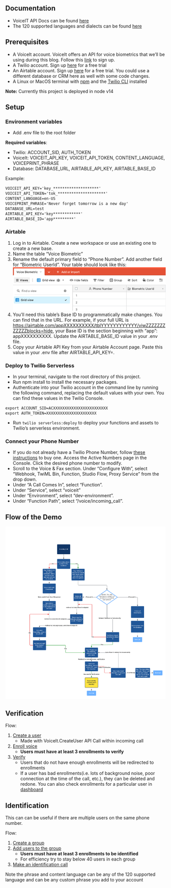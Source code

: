 ## Documentation 

* VoiceIT API Docs can be found [here](https://api.voiceit.io)
* The 120 supported languages and dialects can be found [here](https://api.voiceit.io/#content-languages-with-upcharge) 

## Prerequisites  
* A VoiceIt account. VoiceIt offers an API for voice biometrics that we’ll be using during this blog. Follow this [link](https://voiceit.io/getstartednow) to sign up.
* A Twilio account. Sign up [here](https://www.twilio.com/try-twilio) for a free trial
* An Airtable account. Sign up [here](https://airtable.com/#) for a free trial. You could use a different database or CRM here as well with some code changes. 
* A Linux or MacOS terminal with [npm](https://docs.npmjs.com/downloading-and-installing-node-js-and-npm) and the [Twilio CLI](https://www.twilio.com/docs/twilio-cli/quickstart) installed

**Note:** Currently this project is deployed in node v14

## Setup 

### Environment variables

* Add .env file to the root folder

**Required variables**: 
* Twilio: ACCOUNT_SID, AUTH_TOKEN
* VoiceIt: VOICEIT_API_KEY, VOICEIT_API_TOKEN, CONTENT_LANGUAGE, VOICEPRINT_PHRASE
* Database: DATABASE_URL, AIRTABLE_API_KEY, AIRTABLE_BASE_ID

Example: 
```
VOICEIT_API_KEY='key_********************'
VOICEIT_API_TOKEN='tok_*********************'
CONTENT_LANGUAGE=en-US
VOICEPRINT_PHRASE='Never forget tomorrow is a new day'
DATABASE_URL=test
AIRTABLE_API_KEY='key************'
AIRTABLE_BASE_ID='app*********'
```

### Airtable
1. Log in to Airtable. Create a new workspace or use an existing one to create a new base. 
2. Name the table “Voice Biometric”
3. Rename the default primary field to “Phone Number”. Add another field for “Biometric UserId”. Your table should look like this:
 ![Air Table Setup Example](./airTableSetup.png?raw=true "Air Table Setup")
4. You’ll need this table’s Base ID to programmatically make changes. You can find that in the URL. For example, if your full URL is https://airtable.com/appXXXXXXXXXX/tblYYYYYYYYYYYY/viwZZZZZZZZZZZZblocks=hide, your Base ID is the section beginning with “app”: appXXXXXXXXXX. Update the AIRTABLE_BASE_ID value in your .env file. 
5. Copy your Airtable API Key from your Airtable Account page. Paste this value in your .env file after AIRTABLE_API_KEY=.


### Deploy to Twilio Serverless
* In your terminal, navigate to the root directory of this project.
* Run npm install to install the necessary packages.
* Authenticate into your Twilio account in the command line by running the following command, replacing the default values with your own. You can find these values in the Twilio Console.
```
export ACCOUNT_SID=ACXXXXXXXXXXXXXXXXXXXXXXXX
export AUTH_TOKEN=XXXXXXXXXXXXXXXXXXXXXX
```
* Run `twilio serverless:deploy` to deploy your functions and assets to Twilio’s serverless environment. 
### Connect your Phone Number 
* If you do not already have a Twilio Phone Number, follow [these instructions](https://support.twilio.com/hc/en-us/articles/223135247-How-to-Search-for-and-Buy-a-Twilio-Phone-Number-from-Console) to buy one. 
Access the Active Numbers page in the Console. Click the desired phone number to modify.
* Scroll to the Voice & Fax section. Under “Configure With”, select “Webhook, TwiML Bin, Function, Studio Flow, Proxy Service” from the drop down.
* Under “A Call Comes In”, select “Function”.
* Under “Service”, select “voiceit”
* Under “Environment”, select “dev-environment”. 
* Under “Function Path”, select “/voice/incoming_call”. 


## Flow of the Demo 

![Flow Chart of the Demo](./twilioVoiceItFlowDiagram.png?raw=true "Flow Chart of the Demo")

## Verification 

Flow: 
1. [Create a user](https://api.voiceit.io/?javascript#create-a-user)
    - Made with VoiceIt.CreateUser API Call within incoming call
2. [Enroll voice](https://api.voiceit.io/?javascript#create-voice-enrollment-by-url)
    - **Users must have at least 3 enrollments to verify**
3. [Verify](https://api.voiceit.io/?javascript#verify-a-user-s-voice-by-url)
    - Users that do not have enough enrollments will be redirected to enrollments
    - If a user has bad enrollments(i.e. lots of background noise, poor connection at the time of the call, etc.), they can be deleted and redone. You can also check enrollments for a particular user in [dashboard](dashboard.voiceit.io)

## Identification

This can can be useful if there are multiple users on the same phone number. 

Flow: 
1. [Create a group](https://api.voiceit.io/?javascript#create-a-group)
2. [Add users to the group](https://api.voiceit.io/?javascript#create-a-group)
    - **Users must have at least 3 enrollments to be identified**
    - For efficiency try to stay below 40 users in each group
3. [Make an identification call](https://api.voiceit.io/?javascript#identify-a-user-s-voice-by-url)

Note the phrase and content language can be any of the 120 supported language and can be any custom phrase you add to your account